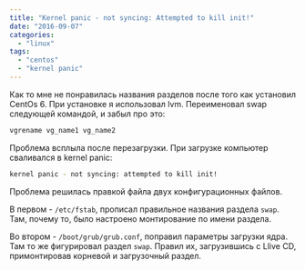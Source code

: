 ```yaml
---
title: "Kernel panic - not syncing: Attempted to kill init!"
date: "2016-09-07"
categories: 
  - "linux"
tags: 
  - "centos"
  - "kernel panic"
---
```


<!--more-->

Как то мне не понравилась названия разделов после того как установил CentOs 6.
При установке я использовал lvm. Переименовал swap следующей командой, и забыл про это:

```bash
vgrename vg_name1 vg_name2
```

Проблема всплыла после перезагрузки. При загрузке компьютер сваливался в kernel panic:

```bash
kernel panic - not syncing: attempted to kill init!
```

Проблема решилась правкой файла двух конфигурационных файлов.

В первом - `/etc/fstab`, прописал правильное названия раздела `swap`. Там, почему то, было настроено монтирование по имени раздела.

Во втором - `/boot/grub/grub.conf`, поправил параметры загрузки ядра. Там то же фигурировал раздел `swap`. Правил их, загрузившись с Llive CD, примонтировав корневой и загрузочный раздел.
